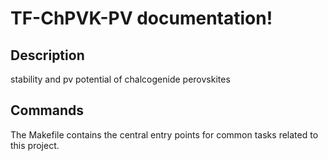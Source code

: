 # TF-ChPVK-PV documentation!

## Description

stability and pv potential of chalcogenide perovskites

## Commands

The Makefile contains the central entry points for common tasks related to this project.

